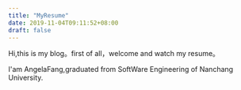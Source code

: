 ```yaml
---
title: "MyResume"
date: 2019-11-04T09:11:52+08:00
draft: false
---
```

   Hi,this is my blog。first of all，welcome and watch my resume。

   I'am AngelaFang,graduated from  SoftWare Engineering of Nanchang University.

